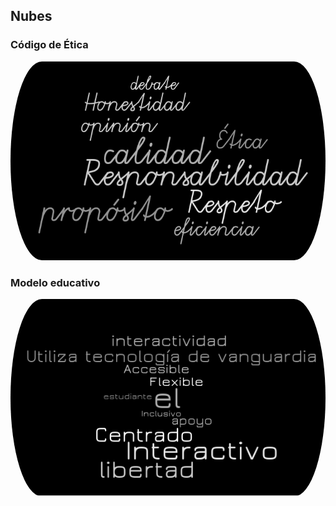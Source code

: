 ## Nubes

### Código de Ética
<p align="center">
    <img src="https://github.com/Antonio-Cituk/cupenimacm2021/raw/gh-pages/assets/Codigo_etica.png" alt="Mural" width="600" height="auto" style="border-radius: 10% / 50%;">
</p>

### Modelo educativo
<p align="center">
    <img src="https://github.com/Antonio-Cituk/cupenimacm2021/raw/gh-pages/assets/Modelo_educativo.png" alt="Mural" width="600" height="auto" style="border-radius: 10% / 50%;">
</p>
